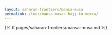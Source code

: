 ```yaml
---
layout: saharan-frontiers/mansa-musa
permalink: /tour/mansa-musas-hajj-to-mecca/
---
```

{% tf pages/saharan-frontiers/mansa-musa.md %}
